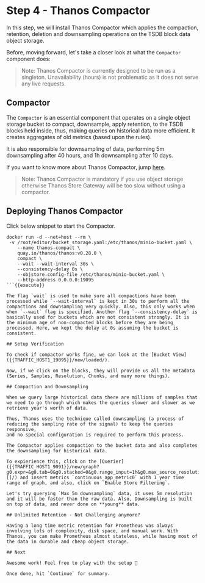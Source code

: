 # Step 4 - Thanos Compactor

In this step, we will install Thanos Compactor which applies the compaction, retention, deletion and downsampling operations
on the TSDB block data object storage.

Before, moving forward, let's take a closer look at what the `Compactor` component does:

> Note: Thanos Compactor is currently designed to be run as a singleton. Unavailability (hours) is not problematic as it does not serve any live requests.
## Compactor

The `Compactor` is an essential component that operates on a single object storage bucket to compact, downsample, apply retention, to the TSDB blocks held inside,
thus, making queries on historical data more efficient. It creates aggregates of old metrics (based upon the rules).

It is also responsible for downsampling of data, performing 5m downsampling after 40 hours, and 1h downsampling after 10 days.

If you want to know more about Thanos Compactor, jump [here](https://thanos.io/tip/components/compact.md/).

> Note: Thanos Compactor is mandatory if you use object storage otherwise Thanos Store Gateway will be too slow without using a compactor.

## Deploying Thanos Compactor

Click below snippet to start the Compactor.

```
docker run -d --net=host --rm \
 -v /root/editor/bucket_storage.yaml:/etc/thanos/minio-bucket.yaml \
    --name thanos-compact \
    quay.io/thanos/thanos:v0.28.0 \
    compact \
    --wait --wait-interval 30s \
    --consistency-delay 0s \
    --objstore.config-file /etc/thanos/minio-bucket.yaml \
    --http-address 0.0.0.0:19095
```{{execute}}

The flag `wait` is used to make sure all compactions have been processed while `--wait-interval` is kept in 30s to perform all the compactions and downsampling very quickly. Also, this only works when when `--wait` flag is specified. Another flag `--consistency-delay` is basically used for buckets which are not consistent strongly. It is the minimum age of non-compacted blocks before they are being processed. Here, we kept the delay at 0s assuming the bucket is consistent.

## Setup Verification

To check if compactor works fine, we can look at the [Bucket View]({{TRAFFIC_HOST1_19095}}/new/loaded/).

Now, if we click on the blocks, they will provide us all the metadata (Series, Samples, Resolution, Chunks, and many more things).

## Compaction and Downsampling

When we query large historical data there are millions of samples that we need to go through which makes the queries slower and slower as we retrieve year's worth of data.

Thus, Thanos uses the technique called downsampling (a process of reducing the sampling rate of the signal) to keep the queries responsive,
and no special configuration is required to perform this process.

The Compactor applies compaction to the bucket data and also completes the downsampling for historical data.

To expierience this, click on the [Querier]({{TRAFFIC_HOST1_9091}}/new/graph?g0.expr=&g0.tab=0&g0.stacked=0&g0.range_input=1h&g0.max_source_resolution=0s&g0.deduplicate=1&g0.partial_response=0&g0.store_matches=[]/) and insert metrics `continuous_app_metric0` with 1 year time range of graph, and also, click on `Enable Store Filtering`.

Let's try querying `Max 5m downsampling` data, it uses 5m resolution and it will be faster than the raw data. Also, Downsampling is built on top of data, and never done on **young** data.

## Unlimited Retention - Not Challenging anymore?

Having a long time metric retention for Prometheus was always involving lots of complexity, disk space, and manual work. With Thanos, you can make Prometheus almost stateless, while having most of the data in durable and cheap object storage.

## Next

Awesome work! Feel free to play with the setup 🤗

Once done, hit `Continue` for summary.
